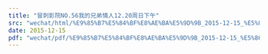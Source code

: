 ```yaml
---
title: "冒刺影院NO.56我的兄弟情人12.20周日下午"
src: "wechat/html/%E9%85%B7%E5%84%BF%E8%AE%BA%E5%9D%9B_2015-12-15_%E5%86%92%E5%88%BA%E5%BD%B1%E9%99%A2NO.56%E6%88%91%E7%9A%84%E5%85%84%E5%BC%9F%E6%83%85%E4%BA%BA12.20%E5%91%A8%E6%97%A5%E4%B8%8B%E5%8D%88.html"
date: 2015-12-15
pdf: "wechat/pdf/%E9%85%B7%E5%84%BF%E8%AE%BA%E5%9D%9B_2015-12-15_%E5%86%92%E5%88%BA%E5%BD%B1%E9%99%A2NO.56%E6%88%91%E7%9A%84%E5%85%84%E5%BC%9F%E6%83%85%E4%BA%BA12.20%E5%91%A8%E6%97%A5%E4%B8%8B%E5%8D%88.pdf"
---
```

